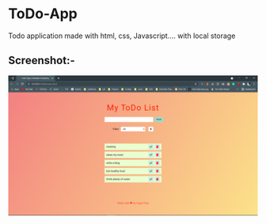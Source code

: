 # ToDo-App
Todo application made with html, css, Javascript.... with local storage

<h2>Screenshot:-</h2>
<img src="screenshot/ss.png">
